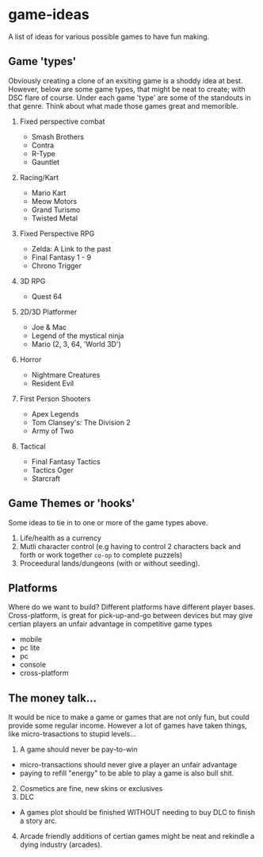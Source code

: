# game-ideas
A list of ideas for various possible games to have fun making. 


## Game 'types' 
Obviously creating a clone of an exsiting game is a shoddy idea at best. However, below are some game types, that might be neat to create; with DSC flare of course. Under each game 'type' are some of the standouts in that genre. Think about what made those games great and memorible. 

1. Fixed perspective combat
   - Smash Brothers
   - Contra
   - R-Type
   - Gauntlet

2. Racing/Kart
   - Mario Kart
   - Meow Motors
   - Grand Turismo
   - Twisted Metal

3. Fixed Perspective RPG
   - Zelda: A Link to the past
   - Final Fantasy 1 - 9
   - Chrono Trigger

4. 3D RPG
   - Quest 64

5. 2D/3D Platformer
   - Joe &amp; Mac
   - Legend of the mystical ninja
   - Mario (2, 3, 64, 'World 3D')

6. Horror
   - Nightmare Creatures
   - Resident Evil

7. First Person Shooters
   - Apex Legends
   - Tom Clansey's: The Division 2
   - Army of Two

8. Tactical
   - Final Fantasy Tactics
   - Tactics Oger
   - Starcraft

## Game Themes or 'hooks'
Some ideas to tie in to one or more of the game types above.
1. Life/health as a currency
2. Mutli character control (e.g having to control 2 characters back and forth or work together `co-op` to complete puzzels)
3. Proceedural lands/dungeons (with or without seeding).

## Platforms
Where do we want to build? Different platforms have different player bases. Cross-platform, is great for pick-up-and-go between devices but may give certian players an unfair advantage in competitive game types
- mobile
- pc lite
- pc
- console
- cross-platform

## The money talk...
It would be nice to make a game or games that are not only fun, but could provide some regular income. However a lot of games have taken things, like micro-trasactions to stupid levels...
1. A game should never be pay-to-win 
  - micro-transactions should never give a player an unfair advantage
  - paying to refill "energy" to be able to play a game is also bull shit.
2. Cosmetics are fine, new skins or exclusives
3. DLC
  - A games plot should be finished WITHOUT needing to buy DLC to finish a story arc.
4. Arcade friendly additions of certian games might be neat and rekindle a dying industry (arcades).
